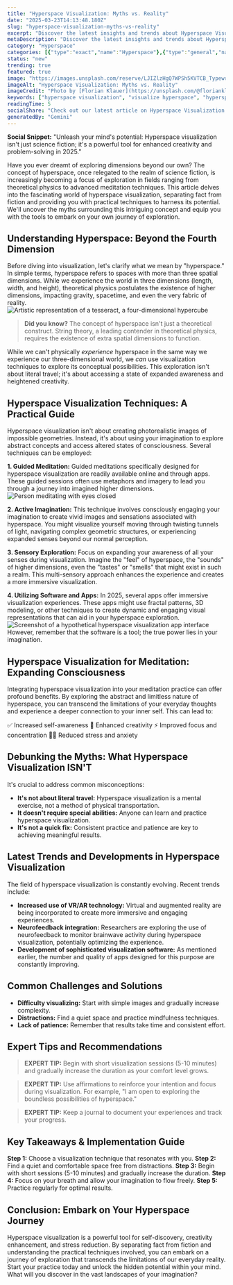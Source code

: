 ```yaml
---
title: "Hyperspace Visualization: Myths vs. Reality"
date: "2025-03-23T14:13:48.180Z"
slug: "hyperspace-visualization-myths-vs-reality"
excerpt: "Discover the latest insights and trends about Hyperspace Visualization. This comprehensive guide covers everything you need to know about Hyperspace Visualization in 2025."
metaDescription: "Discover the latest insights and trends about Hyperspace Visualization. This comprehensive guide covers everything you need to know about Hyperspace Visual..."
category: "Hyperspace"
categories: [{"type":"exact","name":"Hyperspace"},{"type":"general","name":"Mathematics"},{"type":"medium","name":"Geometry"},{"type":"specific","name":"Data Visualization"},{"type":"niche","name":"Projection Techniques"}]
status: "new"
trending: true
featured: true
image: "https://images.unsplash.com/reserve/LJIZlzHgQ7WPSh5KVTCB_Typewriter.jpg?q=85&w=1200&fit=max&fm=webp&auto=compress"
imageAlt: "Hyperspace Visualization: Myths vs. Reality"
imageCredit: "Photo by [Florian Klauer](https://unsplash.com/@florianklauer) on Unsplash"
keywords: ["hyperspace visualization", "visualize hyperspace", "hyperspace visualization techniques", "learn hyperspace visualization", "hyperspace visualization for meditation", "hyperspace visualization software", "best hyperspace visualization apps", "how to visualize hyperspace", "hyperspace visualization benefits", "guided hyperspace visualization"]
readingTime: 5
socialShare: "Check out our latest article on Hyperspace Visualization! Hyperspace Visualization: Myths vs. Reality #hyperspace visualization #visualize hyperspace #hyperspace visualization techniques"
generatedBy: "Gemini"
---
```




**Social Snippet:** "Unleash your mind's potential:  Hyperspace visualization isn't just science fiction; it's a powerful tool for enhanced creativity and problem-solving in 2025."

Have you ever dreamt of exploring dimensions beyond our own?  The concept of hyperspace, once relegated to the realm of science fiction, is increasingly becoming a focus of exploration in fields ranging from theoretical physics to advanced meditation techniques.  This article delves into the fascinating world of hyperspace visualization, separating fact from fiction and providing you with practical techniques to harness its potential.  We'll uncover the myths surrounding this intriguing concept and equip you with the tools to embark on your own journey of exploration.

## Understanding Hyperspace: Beyond the Fourth Dimension

Before diving into visualization, let's clarify what we mean by "hyperspace."  In simple terms, hyperspace refers to spaces with more than three spatial dimensions.  While we experience the world in three dimensions (length, width, and height), theoretical physics postulates the existence of higher dimensions, impacting gravity, spacetime, and even the very fabric of reality. ![Artistic representation of a tesseract, a four-dimensional hypercube](https://images.unsplash.com/photo-1451187580459-43490279c0fa?q=85&w=1200&fit=max&fm=webp&auto=compress)

> **Did you know?**  The concept of hyperspace isn't just a theoretical construct. String theory, a leading contender in theoretical physics, requires the existence of extra spatial dimensions to function.

While we can't physically *experience* hyperspace in the same way we experience our three-dimensional world, we *can* use visualization techniques to explore its conceptual possibilities. This exploration isn't about literal travel; it's about accessing a state of expanded awareness and heightened creativity.

## Hyperspace Visualization Techniques: A Practical Guide

Hyperspace visualization isn't about creating photorealistic images of impossible geometries. Instead, it's about using your imagination to explore abstract concepts and access altered states of consciousness.  Several techniques can be employed:

**1. Guided Meditation:** Guided meditations specifically designed for hyperspace visualization are readily available online and through apps. These guided sessions often use metaphors and imagery to lead you through a journey into imagined higher dimensions.  ![Person meditating with eyes closed](https://images.unsplash.com/photo-1484417894907-623942c8ee29?q=85&w=1200&fit=max&fm=webp&auto=compress)

**2. Active Imagination:** This technique involves consciously engaging your imagination to create vivid images and sensations associated with hyperspace.  You might visualize yourself moving through twisting tunnels of light, navigating complex geometric structures, or experiencing expanded senses beyond our normal perception.

**3. Sensory Exploration:** Focus on expanding your awareness of all your senses during visualization.  Imagine the "feel" of hyperspace, the "sounds" of higher dimensions, even the "tastes" or "smells" that might exist in such a realm. This multi-sensory approach enhances the experience and creates a more immersive visualization.

**4. Utilizing Software and Apps:**  In 2025, several apps offer immersive visualization experiences.  These apps might use fractal patterns, 3D modeling, or other techniques to create dynamic and engaging visual representations that can aid in your hyperspace exploration. ![Screenshot of a hypothetical hyperspace visualization app interface](https://images.unsplash.com/photo-1517976487492-5750f3195933?q=85&w=1200&fit=max&fm=webp&auto=compress)  However, remember that the software is a tool; the true power lies in your imagination.

## Hyperspace Visualization for Meditation: Expanding Consciousness

Integrating hyperspace visualization into your meditation practice can offer profound benefits. By exploring the abstract and limitless nature of hyperspace, you can transcend the limitations of your everyday thoughts and experience a deeper connection to your inner self. This can lead to:

✅ Increased self-awareness
🔑 Enhanced creativity
⚡ Improved focus and concentration
🧘‍♀️ Reduced stress and anxiety

## Debunking the Myths: What Hyperspace Visualization ISN'T

It's crucial to address common misconceptions:

* **It's not about literal travel:** Hyperspace visualization is a mental exercise, not a method of physical transportation.
* **It doesn't require special abilities:** Anyone can learn and practice hyperspace visualization.
* **It's not a quick fix:** Consistent practice and patience are key to achieving meaningful results.



## Latest Trends and Developments in Hyperspace Visualization

The field of hyperspace visualization is constantly evolving.  Recent trends include:

* **Increased use of VR/AR technology:**  Virtual and augmented reality are being incorporated to create more immersive and engaging experiences.
* **Neurofeedback integration:** Researchers are exploring the use of neurofeedback to monitor brainwave activity during hyperspace visualization, potentially optimizing the experience.
* **Development of sophisticated visualization software:**  As mentioned earlier, the number and quality of apps designed for this purpose are constantly improving.

## Common Challenges and Solutions

* **Difficulty visualizing:** Start with simple images and gradually increase complexity.
* **Distractions:** Find a quiet space and practice mindfulness techniques.
* **Lack of patience:** Remember that results take time and consistent effort.

## Expert Tips and Recommendations

> **EXPERT TIP:** Begin with short visualization sessions (5-10 minutes) and gradually increase the duration as your comfort level grows.

> **EXPERT TIP:** Use affirmations to reinforce your intention and focus during visualization.  For example, "I am open to exploring the boundless possibilities of hyperspace."

> **EXPERT TIP:**  Keep a journal to document your experiences and track your progress.

## Key Takeaways & Implementation Guide

**Step 1:** Choose a visualization technique that resonates with you.
**Step 2:** Find a quiet and comfortable space free from distractions.
**Step 3:** Begin with short sessions (5-10 minutes) and gradually increase the duration.
**Step 4:**  Focus on your breath and allow your imagination to flow freely.
**Step 5:**  Practice regularly for optimal results.

## Conclusion: Embark on Your Hyperspace Journey

Hyperspace visualization is a powerful tool for self-discovery, creativity enhancement, and stress reduction.  By separating fact from fiction and understanding the practical techniques involved, you can embark on a journey of exploration that transcends the limitations of our everyday reality.  Start your practice today and unlock the hidden potential within your mind.  What will you discover in the vast landscapes of your imagination?
